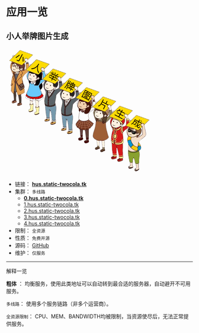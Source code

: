 # 应用一览

## 小人举牌图片生成

![欢迎使用小人举牌](./imgs/hus-welcome.png)

- 链接： [**hus.static-twocola.tk**](http://hus.static-twocola.tk)
- 集群： `多线路`
  - [**0.hus.static-twocola.tk**](http://0.hus.static-twocola.tk)
  - [1.hus.static-twocola.tk](http://1.hus.static-twocola.tk)
  - [2.hus.static-twocola.tk](http://2.hus.static-twocola.tk)
  - [3.hus.static-twocola.tk](http://3.hus.static-twocola.tk)
  - [4.hus.static-twocola.tk](http://4.hus.static-twocola.tk)
- 限制： `全资源`
- 性质： `免费开源`
- 源码： [GitHub](https://github.com/jokin1999/HoldUpSign)
- 维护： `仅服务`

---

解释一览

**粗体** ： 均衡服务，使用此类地址可以自动转到最合适的服务器，自动避开不可用服务。

`多线路`： 使用多个服务链路（非多个运营商）。

`全资源限制`： CPU、MEM、BANDWIDTH均被限制，当资源使尽后，无法正常提供服务。